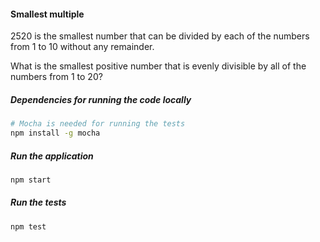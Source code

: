 #### Smallest multiple

2520 is the smallest number that can be divided by each of the numbers from 1 to 10 without any remainder.

What is the smallest positive number that is evenly divisible by all of the numbers from 1 to 20?

##### Dependencies for running the code locally
```sh
# Mocha is needed for running the tests
npm install -g mocha
```

##### Run the application
```sh
npm start
```

##### Run the tests
```sh
npm test
```
